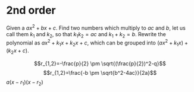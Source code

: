 
# 2nd order
Given a $ax^2+bx+c$. Find two numbers which multiply to $ac$ and $b$, let us call them $k_1$ and $k_2$, so that $k_1k_2=ac$ and $k_1+k_2=b$. Rewrite the polynomial as $ax^2+k_1x+k_2x+c$, which can be grouped into $(ax^2+k_1x)+(k_2x+c)$.



$$r_{1,2}=-\frac{p}{2} \pm \sqrt{(\frac{p}{2})^2-q}$$
 $$r_{1,2}=\frac{-b \pm \sqrt{b^2-4ac}}{2a}$$
$a(x-r_1)(x-r_2)$
